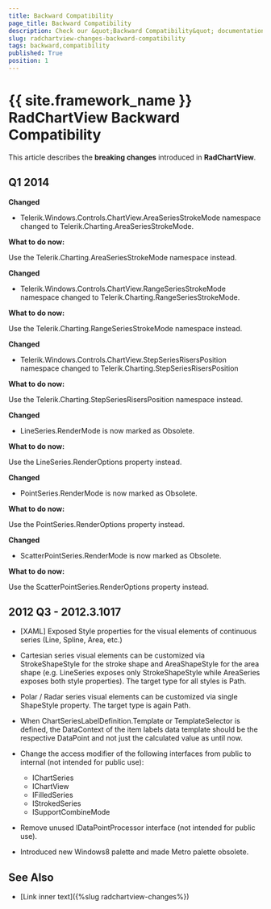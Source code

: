 ```yaml
---
title: Backward Compatibility
page_title: Backward Compatibility
description: Check our &quot;Backward Compatibility&quot; documentation article for the RadChartView {{ site.framework_name }} control.
slug: radchartview-changes-backward-compatibility
tags: backward,compatibility
published: True
position: 1
---
```


# {{ site.framework_name }} RadChartView Backward Compatibility



This article describes the __breaking changes__ introduced in __RadChartView__.
      

## Q1 2014
      

__Changed__

* Telerik.Windows.Controls.ChartView.AreaSeriesStrokeMode namespace changed to Telerik.Charting.AreaSeriesStrokeMode.            

__What to do now:__

Use the Telerik.Charting.AreaSeriesStrokeMode namespace instead. 

__Changed__

* Telerik.Windows.Controls.ChartView.RangeSeriesStrokeMode namespace changed to Telerik.Charting.RangeSeriesStrokeMode.            

__What to do now:__

Use the Telerik.Charting.RangeSeriesStrokeMode namespace instead.    

__Changed__

* Telerik.Windows.Controls.ChartView.StepSeriesRisersPosition namespace changed to Telerik.Charting.StepSeriesRisersPosition

__What to do now:__

Use the Telerik.Charting.StepSeriesRisersPosition namespace instead.

__Changed__

* LineSeries.RenderMode is now marked as Obsolete. 

__What to do now:__

Use the LineSeries.RenderOptions property instead.

__Changed__

* PointSeries.RenderMode is now marked as Obsolete. 

__What to do now:__

Use the PointSeries.RenderOptions property instead.

__Changed__

* ScatterPointSeries.RenderMode is now marked as Obsolete.             

__What to do now:__

Use the ScatterPointSeries.RenderOptions property instead.        

## 2012 Q3 - 2012.3.1017

* [XAML] Exposed Style properties for the visual elements of continuous series (Line, Spline, Area, etc.)            

* Cartesian series visual elements can be customized via StrokeShapeStyle for the stroke shape and AreaShapeStyle for the area shape (e.g. LineSeries exposes only StrokeShapeStyle while AreaSeries exposes both style properties). The target type for all styles is Path.                

* Polar / Radar series visual elements can be customized via single ShapeStyle property. The target type is again Path.                

* When ChartSeriesLabelDefinition.Template or TemplateSelector is defined, the DataContext of the item labels data template should be the respective DataPoint and not just the calculated value as until now.            

* Change the access modifier of the following interfaces from public to internal (not intended for public use):
	* IChartSeries
	* IChartView
	* IFilledSeries
	* IStrokedSeries
	* ISupportCombineMode

* Remove unused IDataPointProcessor interface (not intended for public use).            

* Introduced new Windows8 palette and made Metro palette obsolete.            

## See Also
 * [Link inner text]({%slug radchartview-changes%})